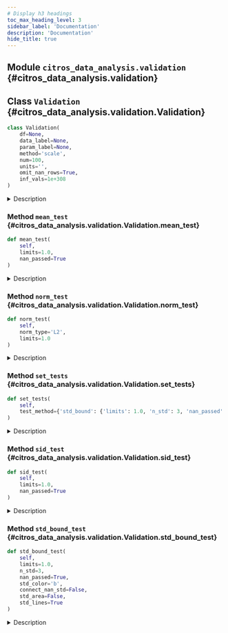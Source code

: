 ```yaml
---
# Display h3 headings
toc_max_heading_level: 3
sidebar_label: 'Documentation'
description: 'Documentation'
hide_title: true
---
```




    
## Module `citros_data_analysis.validation` {#citros_data_analysis.validation}







    
## Class `Validation` {#citros_data_analysis.validation.Validation}





```python
class Validation(
    df=None,
    data_label=None,
    param_label=None,
    method='scale',
    num=100,
    units='',
    omit_nan_rows=True,
    inf_vals=1e+308
)
```


<details>
  <summary>Description</summary>

Validation class.

---
#### Parameters

**```df```** :&ensp;**pandas.DataFrame**
:   Data table to perform validation tests on.


**```data_label```** :&ensp;**str** or **list** of **str**
:   Specifies the label(s) of the data column(s) in data table.


**```param_label```** :&ensp;**str**
:   Specifies the label of the column used to calculate the indices.


**```method```** :&ensp;`{'scale', 'bin'}`, default `'scale'`
:   Method of data preparation: scaling to [0,1] interval or binning.


**```num```** :&ensp;**int**, default **100**
:   Number of points in a new scale that will be used for interpolation if the **method** is 'scale' 
    or number of bins if the **method** is 'bin'.


**```units```** :&ensp;**str**, optional
:   Specifies units of the data.


**```omit_nan_rows```** :&ensp;**bool**
:   If True, rows with one or more NaN values will be omitted from the analysis.
    If not specified, considered to be True.


**```inf_vals```** :&ensp;**None** or **float**, default **1e308**
:   If specified, all values from **data_label** column that exceed the provided value in absolute terms 
    will be treated as NaN values. If this functionality is not required, set inf_vals = None.

---
#### Attributes

**```df```** :&ensp;**pandas.DataFrame** or **None**
:   Data table to perform validation tests on.


**```db```** :&ensp;**[CitrosData](error_analysis.md#citros_data_analysis.error_analysis.CitrosData "citros_data_analysis.error_analysis.CitrosData")** or **None**
:   CitrosData object after binning or scaling.


**```stat```** :&ensp;**[CitrosStat](error_analysis.md#citros_data_analysis.error_analysis.CitrosStat "citros_data_analysis.error_analysis.CitrosStat")** or **None**
:   CitrosStat object that stores mean, stndard deviation and covarian matrix as attributes.

---
#### See Also

**[CitrosData.bin_data()](error_analysis.md#citros_data_analysis.error_analysis.CitrosData.bin_data "citros_data_analysis.error_analysis.CitrosData.bin_data"),**
**[CitrosData.scale_data()](error_analysis.md#citros_data_analysis.error_analysis.CitrosData.scale_data "citros_data_analysis.error_analysis.CitrosData.scale_data")**

---
#### Examples

Import validation and data_analysis packages:

```python
>>> import data_analysis as da
>>> import validation as va
```


For topic 'A' from json-data column download simulated data labeled as 'data.x.x_1' and column with time 'data.time'.

```python
>>> citros = da.CitrosDB()
>>> df = citros.topic('A').set_order({'sid':'asc','rid':'asc'}).data(['data.x.x_1','data.time'])
>>> print(df)
    sid   rid   time        topic   type   data.x.x_1   data.time
0   1     0     312751159   A       a      0.000        10.0
1   1     1     407264008   A       a      0.008        17.9
2   1     2     951279608   A       a      0.016        20.3
```


Set 'data.time' as independent variable and 'data.x.x_1' as dependent one.
**method** defines the method of data preparation and index assignment: method = 'bin' - bins values of column **param_label** in **num** intervals, 
set index to each of the interval, group data according to the binning and calculate mean data values for each group.
    
```python
>>> V = va.Validation(df, data_label = ['data.x.x_1'], param_label = 'data.time', 
...                   method = 'bin', num = 50, units = 'm')
```


For topic 'A' download 3-dimensional json-data 'data.x' that containes 'data.x.x_1', 'data.x.x_2' and 'data.x.x_3' columns, 
and column with time 'data.time'.
```python
>>> df = citros.topic('A').set_order({'sid':'asc','rid':'asc'}).data(['data.x','data.time'])
>>> print(df['data.x'])
0          {'x_1': 0.0, 'x_2': 0.08, 'x_3': 0.047}
1       {'x_1': 0.008, 'x_2': 0.08, 'x_3': -0.003}
2      {'x_1': 0.016, 'x_2': 0.078, 'x_3': -0.034}
...
```


Set 'data.time' as independent variable and 'data.x' as dependent vector.
**method** defines the method of data preparation and index assignment: method = 'scale' - scales parameter **param_label** for each of the 'sid' to [0, 1] interval 
and interpolate data on the new scale.

```python
>>> V = va.Validation(df, data_label = 'data.x', param_label = 'data.time', 
...                   method = 'scale', num = 50, units = 'm')
```




</details>






    
### Method `mean_test` {#citros_data_analysis.validation.Validation.mean_test}




```python
def mean_test(
    self,
    limits=1.0,
    nan_passed=True
)
```


<details>
  <summary>Description</summary>

Test whether mean is within the given limits.

---
#### Parameters

**```limits```** :&ensp;**float** or **list**, default **1.0**
:   Limit to test mean. Limits may be set as:


   - one value and it will be treated as an +- interval: value -> [-value, value];
   - list of lower and upper limits: [lower_limit, upper_limit];
   - If the data has multiple columns, limits may be set for each of the column.
    That way list length must be equal to number of columns. For example, for the 3-dimensional vector
    with corresponding mean vector [mean_1, mean_2, mean_3]:
    [[**limit_lower**, **limit_upper**], **value_1**, **value_2**] will be processed as: <br />
    **limit_lower** < mean_1 < **limit_upper**,<br />
    -**value_1** < mean_2 < **value_1**,<br />
    -**value_2** < mean_2 < **value_2**.

**```nan_passed```** :&ensp;**bool**, default **True**
:   If True, the NaN values of the mean will pass the test.

---
#### Returns

**```log```** :&ensp;**[CitrosDict](data_access.md#citros_data_analysis.data_access.CitrosDict "citros_data_analysis.data_access.CitrosDict")**
:   Dictionary with the following structure:


```python
{
'test_param' : list,          # initial tests parameters
column_name:                  # label of the column, str
    {'passed' : bool},        # if the tests was passed or not.
    {'pass_rate' : float},    # fraction of the points that pass the test
    {'failed' : 
        {x_index: x_value}},  # indexes and values of the x coordinate of the 
}                             #   points that fail the test {int: float}   
```
**```table```** :&ensp;**pandas.DataFrame **
:   Table with test results for each of the mean point, indicating whether it passes or fails the test.


**```fig```** :&ensp;**matplotlib.figure.Figure**
:   Figure with plotted simulations, mean values and limit boundaries.

---
#### Examples

Import validation and data_analysis packages:

```python
>>> import data_analysis as da
>>> import validation as va
```


For topic 'A' download 2 columns of the simulated data labeled 'data.x.x_1' and 'data.x.x_2' and column with time 'data.time'.
Set 'data.time' as independent variable and 'data.x.x_1' and 'data.x.x_2' as dependent 2-dimensional vector.
**method** defines the method of data preparation and index assignment: method = 'bin' - bins values of column **param_label** in **num** intervals, 
set index to each of the interval, group data according to the binning and calculate mean data values for each group.

```python
>>> citros = da.CitrosDB()
>>> df = citros.topic('A').set_order({'sid':'asc','rid':'asc'})\
...                       .data(['data.x.x_1','data.x.x_2','data.time'])
>>> V = va.Validation(df, data_label = ['data.x.x_1', 'data.x.x_2'], param_label = 'data.time', 
...                   method = 'bin', num = 50, units = 'm')
```


Test whether mean values are is within the  interval [-10, 10]:

```python
>>> log, table, fig = V.mean_test(limits = 10)
>>> log.print()
mean_test: passed
{
 'test_param': {
   'limits': 10
 },
 'data.x.x_1': {
   'passed': True,
   'pass_rate': 1.0,
   'failed': {
   }
 },
 'data.x.x_2': {
   'passed': True,
   'pass_rate': 1.0,
   'failed': {
   }
 }
}
```


The same, but set limit interval to be [-0.5, 0.8]:

```python
>>> log, table, fig = V.mean_test(limits = [-0.5, 0.8])
mean_test: passed
```


Set different limits on mean values for each of the 1-dimensional element of the 2-dimensional vector: 
[-0.05, 0.08] for the first element and [-0.5, 0.5] for the second:

```python
>>> log, table, fig = V.mean_test(limits = [[-0.05, 0.08], 0.5])
mean_test: passed
```


The same as in the previous example, but limits should be [-1, 1] for the first element of the vector 
and [-0.5, 0.5] for the second. In this case limits should be set as [[-1, 1], [-0.5, 0.5]] and not as [1, 0.5],
because in the latter case limits will be treated as a common boundary for both elements.

```python
>>> log, table, fig = V.mean_test(limits = [[-1, 1], [-0.5, 0.5]])
mean_test: passed
```


Download 3-dimensional json-data 'data.x' that containes 'data.x.x_1', 'data.x.x_2' and 'data.x.x_3' columns, and column with time 'data.time'.
Set 'data.time' as independent variable and 'data.x' as dependent vector.
**method** defines the method of data preparation and index assignment: method = 'scale' - scales parameter **param_label** for each of the 'sid' to [0, 1] interval 
and interpolate data on the new scale.

```python
>>> df = citros.topic('A').set_order({'sid':'asc','rid':'asc'}).data(['data.x','data.time'])
>>> V3 = va.Validation(df, data_label = 'data.x', param_label = 'data.time', 
...                   method = 'scale', num = 50, units = 'm')
```


Set different limits on 3-dimensional vector: [-0.5, 0.5] for the first element, [-1.5, 1.5] for the second,
[-20, 10] for the third:

```python
>>> log, table, fig = V3.std_bound_test(limits = [0.5, 1.5, [-20, 10]], n_std = 3)
mean_test: passed
```

</details>


    
### Method `norm_test` {#citros_data_analysis.validation.Validation.norm_test}




```python
def norm_test(
    self,
    norm_type='L2',
    limits=1.0
)
```


<details>
  <summary>Description</summary>

Test whether norm of the each simulation is less than the given limit.

---
#### Parameters

**```norm_type```** :&ensp;`{'L2', 'Linf'}`, default `'L2'`
:   Norm type. Norm is calculated for each of the simulation. If data is a multidimensional vector, it is calculated
    for each simulation of the each vector element.
    Type of the norm:


   - 'L2' - Euclidean norm, square root of the sum of the squares.
   - 'Linf' - absolute maximum.

**```limits```** :&ensp;**float** or **list**, default **1.0**
:   Limits on the simulation norm. Limits may be set as:


   - one value;
   - if the data has multiple columns, limits may be set for each of the column separetly as a list.
    That way list length must be equal to number of the columns.

---
#### Returns

**```log```** :&ensp;**[CitrosDict](data_access.md#citros_data_analysis.data_access.CitrosDict "citros_data_analysis.data_access.CitrosDict")**
:   Dictionary with the following structure:


```python
{
'test_param' : list,                # initial tests parameters
column_name :                       # label of the column, str
    {'passed' : bool},              # if the tests was passed or not.
    {'pass_rate' : float}           # fraction of the simulations that pass the test
    {'norm_value' :
        {sid: value}},              # norm for each of the simulation {int: float}
    {'failed' : list}               # sid that fail the test
}
```
**```table```** :&ensp;**pandas.DataFrame **
:   Table with test results for each simulation, indicating whether it passes or fails the test.


**```fig```** :&ensp;**matplotlib.figure.Figure**
:   Figure with plotted norm value and limits.

---
#### Examples

Import validation and data_analysis packages:

```python
>>> import data_analysis as da
>>> import validation as va
```


For topic 'A' download 1 columns of the simulated data labeled 'data.x.x_1' and column with time 'data.time'.
Set 'data.time' as independent variable and 'data.x.x_1' as a dependent one.
**method** defines the method of data preparation and index assignment: method = 'bin' - bins values of column **param_label** in **num** intervals, 
set index to each of the interval, group data according to the binning and calculate mean data values for each group.

```python
>>> citros = da.CitrosDB()
>>> df = citros.topic('A').set_order({'sid':'asc','rid':'asc'}).data(['data.x.x_1','data.time'])
>>> V = va.Validation(df, data_label = 'data.x.x_1', param_label = 'data.time', 
...                   method = 'bin', num = 50, units = 'm')
```


Test whether L2 norm for each of the simulation does not exceed 1:

```python
>>> log, table, fig = V.norm_test(norm_type = 'L2', limits = 1)
>>> log.print()
>>> print(table)
norm_test L2: passed
{
 'test_param': {
   'limits': 1
 },
 'data.x.x_1': {
   'passed': True,
   'pass_rate': 1.0,
   'norm_value': {
     1: 0.39,
     2: 0.39,
     3: 0.38
   },
   'failed': []
 },
}
>>> print(table)
     data.x.x_1
sid            
1          True
2          True
3          True
```


Download 3-dimensional json-data 'data.x' that containes 'data.x.x_1', 'data.x.x_2' and 'data.x.x_3' columns, and column with time 'data.time'.
Set 'data.time' as independent variable and 'data.x' as dependent vector.
**method** defines the method of data preparation and index assignment: method = 'scale' - scales parameter **param_label** for each of the 'sid' to [0, 1] interval 
and interpolate data on the new scale.

```python
>>> df = citros.topic('A').set_order({'sid':'asc','rid':'asc'}).data(['data.x','data.time'])
>>> V3 = va.Validation(df, data_label = 'data.x', param_label = 'data.time', 
...                   method = 'scale', num = 50, units = 'm')
```


Set different limits on Linf norm for each of the element of the 3-dimensional vector: 1.0 for the first element, 
0.1 for the second one, and 0.5 for the third vector element:

```python
>>> log, table, fig = V3.norm_test(norm_type = 'Linf', limits = [1.0, 0.1, 0.5])
norm_test Linf: passed
```

</details>


    
### Method `set_tests` {#citros_data_analysis.validation.Validation.set_tests}




```python
def set_tests(
    self,
    test_method={'std_bound': {'limits': 1.0, 'n_std': 3, 'nan_passed': True}, 'mean': {'limits': 1.0, 'nan_passed': True}, 'sid': {'limits': 1.0, 'nan_passed': True}, 'norm_L2': {'limits': 1.0}, 'norm_Linf': {'limits': 1.0}}
)
```


<details>
  <summary>Description</summary>

Perform tests on the data.

---
#### Parameters

**```tests_method```** :&ensp;**dict**
:   Keys define test methods and corresponding test parameters are stored as values.
    Possible test methods are:


<details>
    <summary>'std_bound'</summary>

Test whether standard deviation is within the given limits.
Test parameters are stored as the dict with the following keys:
- 'limits' : float or list, default 1.0
    Limit to test standard deviation boundary. Limits may be set as:
   - one value and it will be treated as an +- interval: value -> [-value, value];
   - list of lower and upper limits: [lower_limit, upper_limit];
   - If the data has multiple columns, limits may be set for each of the column.
    That way list length must be equal to number of columns. For example, for the 3-dimensional vector
    with corresponding standard deviation boundaries [std_bound_1, std_bound_2, std_bound_3]:
    [[**limit_lower**, **limit_upper**], **value_1**, **value_2**] will be processed as: <br />
    **limit_lower** < std_bound_1 < **limit_upper**, <br />
    -**value_1** < std_bound_2 < **value_1**, <br />
    -**value_2** < std_bound_2 < **value_2**.
- 'n_std' : int, default 3
    The parameter specifies the number of standard deviations to be within limits.
- 'nan_passed' : bool, default True
    If True, the NaN values of standard deviation will pass the test.

</details>

<details>
    <summary>'mean'</summary>

Test whether mean is within the given limits.
Test parameters are stored as the dict:
- 'limits' : float or list, default 1.0
    Limit to test mean. Limits may be set as:
   - one value and it will be treated as an +- interval: value -> [-value, value];
   - list of lower and upper limits: [lower_limit, upper_limit];
   - If the data has multiple columns, limits may be set for each of the column.
    That way list length must be equal to number of columns. For example, for the 3-dimensional vector
    with corresponding mean vector [mean_1, mean_2 and mean_3]:
    [[**limit_lower**, **limit_upper**], **value_1**, **value_2**] will be processed as: <br />
    **limit_lower** < mean_1 < **limit_upper**, <br />
    -**value_1** < mean_2 < **value_1**, <br />
    -**value_2** < mean_2 < **value_2**.
- 'nan_passed' : bool, default True
    If True, the NaN values of the mean will pass the test.

</details>

<details>
    <summary>'sid'</summary>

Test whether all simulations are within the given limits.
Test parameters are stored as the dict:
- 'limits' : float or list, default 1.0
    Limit to test simulation results. Limits may be set as:
   - one value and it will be treated as an +- interval: value -> [-value, value];
   - list of lower and upper limits: [lower_limit, upper_limit];
   - If the data has multiple columns, limits may be set for each of the column.
    That way list length must be equal to number of columns. For example, for the 3-dimensional vector that
    containes v1, v2, v3 columns and numbers N simulations:
    [[**limit_lower**, **limit_upper**], **value_1**, **value_2**] will be processed as: <br />
    **limit_lower** < v1 < **limit_upper**, <br />
    -**value_1** < v2 < **value_1**, <br />
    -**value_2** < v3 < **value_2** for each of the N simulations.
- 'nan_passed' : bool, default True
    If True, the NaN values will pass the test.

</details>

<details>
    <summary>'norm_L2'</summary>

Test whether L2 norm of the each simulation is less than the given limit.
Test parameters are stored as the dict:
- 'limits' : float or list, default 1.0
    Limits on the simulation norm. Limits may be set as:
   - one value;
   - if the data has multiple columns, limits may be set for each of the column separetly as a list.
    That way list length must be equal to number of the columns.

</details>

<details>
    <summary>'norm_Linf'</summary>

Test whether Linf norm of the each simulation is less than the given limit.
Test parameters are stored as the dict:
- 'limits' : float or list, default 1.0
    Limits on the simulation norm. Limits may be set as:
   - one value;
   - if the data has multiple columns, limits may be set for each of the column separetly as a list.
    That way list length must be equal to number of the columns.

</details>

---
#### Returns

**```log```** :&ensp;**[CitrosDict](data_access.md#citros_data_analysis.data_access.CitrosDict "citros_data_analysis.data_access.CitrosDict")**
:   Dictionary with the test results.


**```tables```** :&ensp;**dict**
:   Dictionary with test methods as keys and pandas.DataFrame table with results of the test as values.


**```figures```** :&ensp;**dict**
:   Dictionary with test methods as keys and matplotlib.figure.Figure with test results as values.

---
#### See Also

**[Validation.std_bound_test()](#citros_data_analysis.validation.Validation.std_bound_test "citros_data_analysis.validation.Validation.std_bound_test")**, **[Validation.mean_test()](#citros_data_analysis.validation.Validation.mean_test "citros_data_analysis.validation.Validation.mean_test")**, **[Validation.sid_test()](#citros_data_analysis.validation.Validation.sid_test "citros_data_analysis.validation.Validation.sid_test")**, **[Validation.norm_test()](#citros_data_analysis.validation.Validation.norm_test "citros_data_analysis.validation.Validation.norm_test")**

---
#### Examples

Import validation and data_analysis packages:

```python
>>> import data_analysis as da
>>> import validation as va
```


From topic 'A' download 3-dimensional json-data 'data.x' that containes 'data.x.x_1', 'data.x.x_2' and 'data.x.x_3' columns, 
and column with time 'data.time'.

```python
>>> citros = da.CitrosDB()
>>> df = citros.topic('A').set_order({'sid':'asc','rid':'asc'}).data(['data.x','data.time'])
>>> print(df['data.x'])
0          {'x_1': 0.0, 'x_2': 0.08, 'x_3': 0.047}
1       {'x_1': 0.008, 'x_2': 0.08, 'x_3': -0.003}
2      {'x_1': 0.016, 'x_2': 0.078, 'x_3': -0.034}
...
```


Set 'data.time' as independent variable and 'data.x' as dependent vector.
**method** defines the method of data preparation and index assignment: method = 'scale' - scales parameter **param_label** for each of the 'sid' to [0, 1] interval 
and interpolate data on the new scale.

```python
>>> V = va.Validation(df, data_label = 'data.x', param_label = 'data.time', 
...                   method = 'scale', num = 50, units = 'm')
```


Test whether 3 standard deviation boundary is within [-0.3, 0.3] interval (treat nan values of the
standard deviation, if they are presented, as passed the test) and L2 norm of the each simulation is less than 12.5:

```python
>>> logs, tables, figs = V.set_tests(test_method = {
...                                    'std_bound' : {'limits' : 0.3, 'n_std': 3, 'nan_passed': True},
...                                    'norm_L2' : {'limits' : 12.5}})
std_bound_test: passed
norm_test L2: passed
```


Print detailed standard deviation boundary test results:

```python
>>> logs['std_bound'].print()
{
 'test_param': {
   'limits': 0.3,
   'n_std': 3,
   'nan_passed': True
 },
 'data.x.x_1': {
   'passed': True,
   'pass_rate': 1.0,
   'failed': {
   },
   'nan_std': {
     49: 807.942
   }
 },
 'data.x.x_2': {
   'passed': True,
   'pass_rate': 1.0,
   'failed': {
   },
   'nan_std': {
     49: 807.942
   }
 },
 'data.x.x_2': {
   'passed': True,
   'pass_rate': 1.0,
   'failed': {
   },
   'nan_std': {
     49: 807.942
   }
  }
}
```


Print results of norm test in details:

```python
>>> logs['norm_L2'].print()
{
 'test_param': {
   'limits': 12.5
 },
 'data.x.x_1': {
   'passed': True,
   'pass_rate': 1.0,
   'norm_value': {
     1: 0.39,
     2: 0.38,
     3: 0.38
   },
   'failed': []
 },
 'data.x.x_2': {
   'passed': True,
   'pass_rate': 1.0,
   'norm_value': {
     1: 0.38,
     2: 0.40,
     3: 0.40
   },
   'failed': []
 },
 'data.x.x_3': {
   'passed': True,
   'pass_rate': 1.0,
   'norm_value': {
     1: 0.12,
     2: 0.11,
     3: 0.12
   },
   'failed': []
 }  
}
```

</details>


    
### Method `sid_test` {#citros_data_analysis.validation.Validation.sid_test}




```python
def sid_test(
    self,
    limits=1.0,
    nan_passed=True
)
```


<details>
  <summary>Description</summary>

Test whether all simulations are within the given limits.

---
#### Parameters

**```limits```** :&ensp;**float** or **list**, default **1.0**
:   Limit to test simulation results. Limits may be set as:


   - one value and it will be treated as an +- interval: value -> [-value, value];
   - list of lower and upper limits: [lower_limit, upper_limit];
   - If the data has multiple columns, limits may be set for each of the column.
    That way list length must be equal to number of columns. For example, for the 3-dimensional vector that
    containes v1, v2, v3 columns and numbers N simulations:
    [[**limit_lower**, **limit_upper**], **value_1**, **value_2**] will be processed as: <br />
    **limit_lower** < v1 < **limit_upper**, <br />
    -**value_1** < v2 < **value_1**, <br />
    -**value_2** < v3 < **value_2** for each of the N simulations.

**```nan_passed```** :&ensp;**bool**, default **True**
:   If True, the NaN values will pass the test.

---
#### Returns

**```log```** :&ensp;**[CitrosDict](data_access.md#citros_data_analysis.data_access.CitrosDict "citros_data_analysis.data_access.CitrosDict")**
:   Dictionary with the following structure:


```python
{
'test_param' : list,                # initial tests parameters
column_name:                        # label of the column, str
    {'passed' : bool},              # if the tests was passed or not.
    {'pass_rate' : 
        {'sid_fraction' : float},   # fraction of simulationsthat pass the test
        {sid : fraction}},          # fraction of the points that pass the test for each simulation {int: float}
    {'failed' : 
        {sid :                      # id of the simulation that containes points that failed the test
            {x_index: x_value}}},   # indexes and values of the x coordinate of the points 
}                                   #   that fail the test {int: {int: float}}
```
**```table```** :&ensp;**pandas.DataFrame **
:   Table with test results for each point, indicating whether it passes or fails the test.


**```fig```** :&ensp;**matplotlib.figure.Figure**
:   Figure with plotted simulations, mean values and limit boundaries.

---
#### Examples

Import validation and data_analysis packages:

```python
>>> import data_analysis as da
>>> import validation as va
```


For topic 'A' download 2 columns of the simulated data labeled 'data.x.x_1' and 'data.x.x_2' and column with time 'data.time'.
Set 'data.time' as independent variable and 'data.x.x_1' and 'data.x.x_2' as dependent 2-dimensional vector.
**method** defines the method of data preparation and index assignment: method = 'bin' - bins values of column **param_label** in **num** intervals, 
set index to each of the interval, group data according to the binning and calculate mean data values for each group.

```python
>>> citros = da.CitrosDB()
>>> df = citros.topic('A').set_order({'sid':'asc','rid':'asc'})\
                          .data(['data.x.x_1','data.x.x_2','data.time'])
>>> V = va.Validation(df, data_label = ['data.x.x_1', 'data.x.x_2'], param_label = 'data.time', 
...                   method = 'bin', num = 50, units = 'm')
```


Test whether all simulations are is within the interval [-10, 10]:

```python
>>> log, table, fig = V.sid_test(limits = 10)
>>> log.print()
sid_test: passed
{
 'test_param': {
   'limits': 10
 },
 'data.x.x_1': {
   'passed': True,
   'pass_rate': 1.0,
   'failed': {
   }
 },
 'data.x.x_2': {
   'passed': True,
   'pass_rate': 1.0,
   'failed': {
   }
 }
}
```


The same, but set limit interval to be [-0.5, 0.8]:

```python
>>> log, table, fig = V.mean_test(limits = [-0.5, 0.8])
sid_test: passed
```


Set different limits on mean values for each of the 1-dimensional element of the 2-dimensional vector: 
[-0.05, 0.08] for the first element and [-0.5, 0.5] for the second:

```python
>>> log, table, fig = V.mean_test(limits = [[-0.05, 0.08], 0.5])
sid_test: passed
```


The same as in the previous example, but limits should be [-1, 1] for the first element of the vector 
and [-0.5, 0.5] for the second. In this case limits should be set as [[-1, 1], [-0.5, 0.5]] and not as [1, 0.5],
because in the latter case limits will be treated as a common boundary for both elements.

```python
>>> log, table, fig = V.mean_test(limits = [[-1, 1], [-0.5, 0.5]])
sid_test: passed
```


For topic 'A' download 3-dimensional json-data 'data.x' that containes 'data.x.x_1', 'data.x.x_2' and 'data.x.x_3' columns, and column with time 'data.time'.
Set 'data.time' as independent variable and 'data.x' as dependent vector.
**method** defines the method of data preparation and index assignment: method = 'scale' - scales parameter **param_label** for each of the 'sid' to [0, 1] interval 
and interpolate data on the new scale.

```python
>>> df = citros.topic('A').set_order({'sid':'asc','rid':'asc'}).data(['data.x','data.time'])
>>> V3 = va.Validation(df, data_label = 'data.x', param_label = 'data.time', 
...                   method = 'scale', num = 50, units = 'm')
```


Set different limits on 3-dimensional vector: [-0.5, 0.5] for the first element, [-1.5, 1.5] for the second one, an
[-20, 10] for the third vector element:

```python
>>> log, table, fig = V3.sid_test(limits = [0.5, 1.5, [-20, 10]])
sid_test: passed
```

</details>


    
### Method `std_bound_test` {#citros_data_analysis.validation.Validation.std_bound_test}




```python
def std_bound_test(
    self,
    limits=1.0,
    n_std=3,
    nan_passed=True,
    std_color='b',
    connect_nan_std=False,
    std_area=False,
    std_lines=True
)
```


<details>
  <summary>Description</summary>

Test whether **n_std**-standard deviation boundary is within the given limits.

---
#### Parameters

**```limits```** :&ensp;**float** or **list**, default **1.0**
:   Limit to test standard deviation boundary. Limits may be set as:


   - one value and it will be treated as an +- interval: value -> [-value, value];
   - list of lower and upper limits: [lower_limit, upper_limit];
   - If the data has multiple columns, limits may be set for each of the column.
    That way list length must be equal to number of columns. For example, for the 3-dimensional vector
    with corresponding standard deviation boundaries [std_bound_1, std_bound_2, std_bound_3]:
    [[**limit_lower**, **limit_upper**], **value_1**, **value_2**] will be processed as: <br />
    **limit_lower** < std_bound_1 < **limit_upper**,<br />
    -**value_1** < std_bound_2 < **value_1**,<br />
    -**value_2** < std_bound_2 < **value_2**.

**```n_std```** :&ensp;**int**, default **3**
:   The parameter specifies the number of standard deviations to be within limits.


**```nan_passed```** :&ensp;**bool**, default **True**
:   If True, the NaN values of standard deviation will pass the test.

---
#### Returns

**```log```** :&ensp;**[CitrosDict](data_access.md#citros_data_analysis.data_access.CitrosDict "citros_data_analysis.data_access.CitrosDict")**
:   Dictionary with the following structure:


```python
{
'test_param' : list,          # initial tests parameters
column_name:                  # label of the column, str
    {'passed' : bool},        # if the tests was passed or not
    {'pass_rate' : float},    # fraction of the points that pass the test
    {'failed' : 
        {x_index: x_value}},  # indexes and values of the x coordinate of 
                              #   the points that fail the test {int: float} 
    {'nan_std' :
        {x_index: x_value}}   # indexes and values of the x coordinate of the points
}                             #   that have NaN (Not a Number) values for standard deviation
```
**```table```** :&ensp;**pandas.DataFrame **
:   Table with test results for each of the standard deviation boundary point,
     indicating whether it passes or fails the test.


**```fig```** :&ensp;**matplotlib.figure.Figure**
:   Figure with plotted simulations, mean values, standard deviation boundaries and limit boundaries.

---
#### Other Parameters

**```std_color```** :&ensp;**str**, default `'b'`
:   Color for dispalying standard deviations, red by default.


**```connect_nan_std```** :&ensp;**bool**, default **False**
:   If True, all non-NaN values in standard deviation boundary line are connected, resulting in a continuous line. 
    Otherwise, breaks are introduced in the standard deviation line whenever NaN values are encountered.


**```std_area```** :&ensp;**bool**, default **False**
:   Fill area within **n_std**-standard deviation lines with color.


**```std_lines```** :&ensp;**bool**, default **True**
:   If False, remove standard deviation boundary lines.

---
#### See Also

**pandas.DataFrame**, **pandas.Series **

---
#### Examples

Import validation and data_analysis packages:

```python
>>> import data_analysis as da
>>> import validation as va
```


For topic 'A' download 2 columns of the simulated data labeled 'data.x.x_1' and 'data.x.x_2' and column with time 'data.time'.
Set 'data.time' as independent variable and 'data.x.x_1' and 'data.x.x_2' as dependent 2-dimensional vector.
**method** defines the method of data preparation and index assignment: method = 'bin' - bins values of column **param_label** in **num** intervals, 
set index to each of the interval, group data according to the binning and calculate mean data values for each group.

```python
>>> citros = da.CitrosDB()
>>> df = citros.topic('A').set_order({'sid':'asc','rid':'asc'})\
...                       .data(['data.x.x_1','data.x.x_2','data.time'])
>>> V = va.Validation(df, data_label = ['data.x.x_1', 'data.x.x_2'], param_label = 'data.time', 
...                   method = 'bin', num = 50, units = 'm')
```


Test whether 3-sigma standard deviation boundary is within interval [-0.3, 0.3] (treat nan values of the
standard deviation, if they exist, as passing the test):

```python
>>> log, table, fig = V.std_bound_test(limits = 0.3, n_std = 3, nan_passed = True)
>>> log.print()
std_bound_test: passed
{
 'test_param': {
   'limits': 0.3,
   'n_std': 3,
   'nan_passed': True
 },
 'data.x.x_1': {
   'passed': True,
   'pass_rate': 1.0,
   'failed': {
   },
   'nan_std': {
     49: 807.942
   }
 },
 'data.x.x_2': {
   'passed': True,
   'pass_rate': 1.0,
   'failed': {
   },
   'nan_std': {
     49: 807.942
   }
 }
}
```


The same, but set limit interval to be [-1, 0.3]:

```python
>>> log, table, fig = V.std_bound_test(limits = [-1, 0.3], n_std = 3, nan_passed = True)
std_bound_test: passed
```


Set different limits for 1-sigma standard deviation boundaries of 2-dimensional vector: for the first 
element of the vector boundaries should be within interval [-1, 2] and for the second one - [-0.5, 0.5]:

```python
>>> log, table, fig = V.std_bound_test(limits = [[-1, 2], 0.5], n_std = 1)
std_bound_test: passed
```


The same as in the previous example, but limits should be [-1, 1] for the first element of the vector 
and [-0.5, 0.5] for the second. In this case limits should be set as [[-1, 1], [-0.5, 0.5]] and not as [1, 0.5],
because in the latter case limits will be treated as a common boundary for both elements.

```python
>>> log, table, fig = V.std_bound_test(limits = [[-1, 1], [-0.5, 0.5]], n_std = 1)
std_bound_test: passed
```


Download 3-dimensional json-data 'data.x' that containes 'data.x.x_1', 'data.x.x_2' and 'data.x.x_3' columns, and column with time 'data.time'.
Set 'data.time' as independent variable and 'data.x' as dependent vector.
**method** defines the method of data preparation and index assignment: method = 'scale' - scales parameter **param_label** for each of the 'sid' to [0, 1] interval 
and interpolate data on the new scale.

```python
>>> df = citros.topic('A').set_order({'sid':'asc','rid':'asc'}).data(['data.x','data.time'])
>>> V3 = va.Validation(df, data_label = 'data.x', param_label = 'data.time', 
...                   method = 'scale', num = 50, units = 'm')
```


Set different limits on 3-dimensional vector: [-0.5, 0.5] for the first element, [-1.5, 1.5] for the second,
[-20, 10] for the third:

```python
>>> log, table, fig = V3.std_bound_test(limits = [0.5, 1.5, [-20, 10]], n_std = 3)
std_bound_test: passed
```

</details>